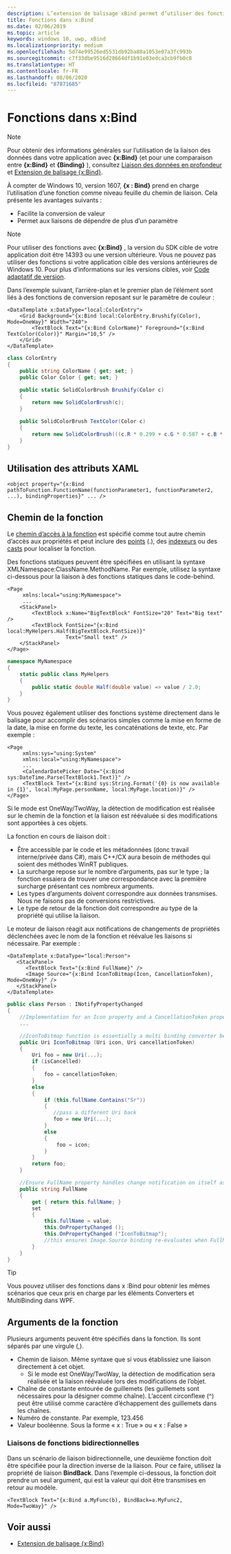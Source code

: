```yaml
---
description: L’extension de balisage xBind permet d’utiliser des fonctions dans le balisage.
title: Fonctions dans x:Bind
ms.date: 02/06/2019
ms.topic: article
keywords: windows 10, uwp, xBind
ms.localizationpriority: medium
ms.openlocfilehash: 5d74e99526ed5531db92ba88a1053e07a3fc993b
ms.sourcegitcommit: c7f33dbe9516d28664df1b91e03edca3cb9fb0c8
ms.translationtype: HT
ms.contentlocale: fr-FR
ms.lasthandoff: 08/06/2020
ms.locfileid: "87871685"
---
```

# <a name="functions-in-xbind"></a>Fonctions dans x:Bind

> [!NOTE]
> Pour obtenir des informations générales sur l’utilisation de la liaison des données dans votre application avec **{x:Bind}** (et pour une comparaison entre **{x:Bind}** et **{Binding}** ), consultez [Liaison des données en profondeur](data-binding-in-depth.md) et [Extension de balisage {x:Bind}](../xaml-platform/x-bind-markup-extension.md).

À compter de Windows 10, version 1607, **{x : Bind}** prend en charge l’utilisation d’une fonction comme niveau feuille du chemin de liaison. Cela présente les avantages suivants :

- Facilite la conversion de valeur
- Permet aux liaisons de dépendre de plus d’un paramètre

> [!NOTE]
> Pour utiliser des fonctions avec **{x:Bind}** , la version du SDK cible de votre application doit être 14393 ou une version ultérieure. Vous ne pouvez pas utiliser des fonctions si votre application cible des versions antérieures de Windows 10. Pour plus d’informations sur les versions cibles, voir [Code adaptatif de version](https://docs.microsoft.com/windows/uwp/debug-test-perf/version-adaptive-code).

Dans l’exemple suivant, l’arrière-plan et le premier plan de l’élément sont liés à des fonctions de conversion reposant sur le paramètre de couleur :

```xaml
<DataTemplate x:DataType="local:ColorEntry">
    <Grid Background="{x:Bind local:ColorEntry.Brushify(Color), Mode=OneWay}" Width="240">
        <TextBlock Text="{x:Bind ColorName}" Foreground="{x:Bind TextColor(Color)}" Margin="10,5" />
    </Grid>
</DataTemplate>
```

```csharp
class ColorEntry
{
    public string ColorName { get; set; }
    public Color Color { get; set; }

    public static SolidColorBrush Brushify(Color c)
    {
        return new SolidColorBrush(c);
    }

    public SolidColorBrush TextColor(Color c)
    {
        return new SolidColorBrush(((c.R * 0.299 + c.G * 0.587 + c.B * 0.114) > 150) ? Colors.Black : Colors.White);
    }
}
```

## <a name="xaml-attribute-usage"></a>Utilisation des attributs XAML

```xaml
<object property="{x:Bind pathToFunction.FunctionName(functionParameter1, functionParameter2, ...), bindingProperties}" ... />
```

## <a name="path-to-the-function"></a>Chemin de la fonction

Le [chemin d’accès à la fonction](../xaml-platform/x-bind-markup-extension.md#property-path) est spécifié comme tout autre chemin d’accès aux propriétés et peut inclure des [points](../xaml-platform/x-bind-markup-extension.md#property-path-resolution) (.), des [indexeurs](../xaml-platform/x-bind-markup-extension.md#collections) ou des [casts](../xaml-platform/x-bind-markup-extension.md#casting) pour localiser la fonction.

Des fonctions statiques peuvent être spécifiées en utilisant la syntaxe XMLNamespace:ClassName.MethodName. Par exemple, utilisez la syntaxe ci-dessous pour la liaison à des fonctions statiques dans le code-behind.

```xaml
<Page 
     xmlns:local="using:MyNamespace">
     ...
    <StackPanel>
        <TextBlock x:Name="BigTextBlock" FontSize="20" Text="Big text" />
        <TextBlock FontSize="{x:Bind local:MyHelpers.Half(BigTextBlock.FontSize)}" 
                   Text="Small text" />
    </StackPanel>
</Page>
```

```csharp
namespace MyNamespace
{
    static public class MyHelpers
    {
        public static double Half(double value) => value / 2.0;
    }
}
```

Vous pouvez également utiliser des fonctions système directement dans le balisage pour accomplir des scénarios simples comme la mise en forme de la date, la mise en forme du texte, les concaténations de texte, etc. Par exemple :

```xaml
<Page 
     xmlns:sys="using:System"
     xmlns:local="using:MyNamespace">
     ...
     <CalendarDatePicker Date="{x:Bind sys:DateTime.Parse(TextBlock1.Text)}" />
     <TextBlock Text="{x:Bind sys:String.Format('{0} is now available in {1}', local:MyPage.personName, local:MyPage.location)}" />
</Page>
```

Si le mode est OneWay/TwoWay, la détection de modification est réalisée sur le chemin de la fonction et la liaison est réévaluée si des modifications sont apportées à ces objets.

La fonction en cours de liaison doit :

- Être accessible par le code et les métadonnées (donc travail interne/privée dans C#), mais C++/CX aura besoin de méthodes qui soient des méthodes WinRT publiques.
- La surcharge repose sur le nombre d’arguments, pas sur le type ; la fonction essaiera de trouver une correspondance avec la première surcharge présentant ces nombreux arguments.
- Les types d’arguments doivent correspondre aux données transmises. Nous ne faisons pas de conversions restrictives.
- Le type de retour de la fonction doit correspondre au type de la propriété qui utilise la liaison.

Le moteur de liaison réagit aux notifications de changements de propriétés déclenchées avec le nom de la fonction et réévalue les liaisons si nécessaire. Par exemple :

```xaml
<DataTemplate x:DataType="local:Person">
   <StackPanel>
      <TextBlock Text="{x:Bind FullName}" />
      <Image Source="{x:Bind IconToBitmap(Icon, CancellationToken), Mode=OneWay}" />
   </StackPanel>
</DataTemplate>
```

```csharp
public class Person : INotifyPropertyChanged
{
    //Implementation for an Icon property and a CancellationToken property with PropertyChanged notifications
    ...

    //IconToBitmap function is essentially a multi binding converter between several options.
    public Uri IconToBitmap (Uri icon, Uri cancellationToken)
    {
        Uri foo = new Uri(...);        
        if (isCancelled)
        {
            foo = cancellationToken;
        }
        else 
        {
            if (this.fullName.Contains("Sr"))
            {
               //pass a different Uri back
               foo = new Uri(...);
            }
            else
            {
                foo = icon;
            }
        }
        return foo;
    }

    //Ensure FullName property handles change notification on itself as well as IconToBitmap since the function uses it
    public string FullName
    {
        get { return this.fullName; }
        set
        {
            this.fullName = value;
            this.OnPropertyChanged ();
            this.OnPropertyChanged ("IconToBitmap"); 
            //this ensures Image.Source binding re-evaluates when FullName changes in addition to Icon and CancellationToken
        }
    }
}
```

> [!TIP]
> Vous pouvez utiliser des fonctions dans x :Bind pour obtenir les mêmes scénarios que ceux pris en charge par les éléments Converters et MultiBinding dans WPF.

## <a name="function-arguments"></a>Arguments de la fonction

Plusieurs arguments peuvent être spécifiés dans la fonction. Ils sont séparés par une virgule (,).

- Chemin de liaison. Même syntaxe que si vous établissiez une liaison directement à cet objet.
  - Si le mode est OneWay/TwoWay, la détection de modification sera réalisée et la liaison réévaluée lors des modifications de l’objet.
- Chaîne de constante entourée de guillemets (les guillemets sont nécessaires pour la désigner comme chaîne). L’accent circonflexe (^) peut être utilisé comme caractère d’échappement des guillemets dans les chaînes.
- Numéro de constante. Par exemple, 123.456
- Valeur booléenne. Sous la forme « x : True » ou « x : False »

### <a name="two-way-function-bindings"></a>Liaisons de fonctions bidirectionnelles

Dans un scénario de liaison bidirectionnelle, une deuxième fonction doit être spécifiée pour la direction inverse de la liaison. Pour ce faire, utilisez la propriété de liaison **BindBack**. Dans l’exemple ci-dessous, la fonction doit prendre un seul argument, qui est la valeur qui doit être transmises en retour au modèle.

```xaml
<TextBlock Text="{x:Bind a.MyFunc(b), BindBack=a.MyFunc2, Mode=TwoWay}" />
```

## <a name="see-also"></a>Voir aussi
* [Extension de balisage {x:Bind}](../xaml-platform/x-bind-markup-extension.md)
